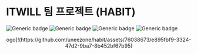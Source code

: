 # ITWILL 팀 프로젝트 (HABIT)
![Generic badge](https://img.shields.io/badge/jstl-1.2-yellowgreen.svg) ![Generic badge](https://img.shields.io/badge/apacheTomcat-9.0.58-green.svg) ![Generic badge](https://img.shields.io/badge/mariaDB-10.6.14-orange.svg) ![Generic badge](https://img.shields.io/badge/springBoot-2.7.5-blue.svg)

<p align="center">ogo]!(https://github.com/uneezone/habit/assets/76038673/e895fbf9-3324-47d2-9ba7-8b452bf67b95)</p> 
